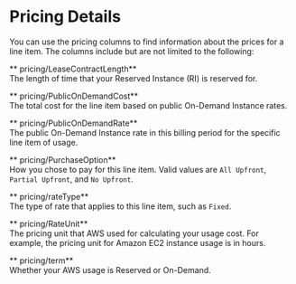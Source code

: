 # Pricing Details<a name="pricing-columns"></a>

You can use the pricing columns to find information about the prices for a line item\. The columns include but are not limited to the following:

** pricing/LeaseContractLength**  
The length of time that your Reserved Instance \(RI\) is reserved for\.

** pricing/PublicOnDemandCost**  
The total cost for the line item based on public On\-Demand Instance rates\.

** pricing/PublicOnDemandRate**  
The public On\-Demand Instance rate in this billing period for the specific line item of usage\.

** pricing/PurchaseOption**  
How you chose to pay for this line item\. Valid values are `All Upfront`, `Partial Upfront`, and `No Upfront`\.

** pricing/rateType**  
The type of rate that applies to this line item, such as `Fixed`\.

** pricing/RateUnit**  
The pricing unit that AWS used for calculating your usage cost\. For example, the pricing unit for Amazon EC2 instance usage is in hours\.

** pricing/term**  
Whether your AWS usage is Reserved or On\-Demand\. 
